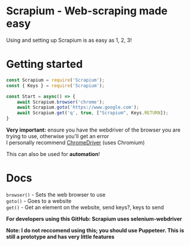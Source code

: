 # Scrapium - Web-scraping made easy
Using and setting up Scrapium is as easy as 1, 2, 3!

# Getting started
```js
const Scrapium = require('Scrapium');
const { Keys } = require('Scrapium');

const Start = async() => {
    await Scrapium.browser('chrome');
    await Scrapium.goto('https://www.google.com');
    await Scrapium.get('q', true, ["Scrapium", Keys.RETURN]);
}
```
**Very important:** ensure you have the webdriver of the browser you are trying to use, otherwise you'll get an error<br>
I personally recommend [ChromeDriver](https://chromedriver.chromium.org/downloads) (uses Chromium)

This can also be used for **automation**!

# Docs
`browser()` - Sets the web browser to use <br>
`goto()` - Goes to a website <br>
`get()` - Get an element on the website, send keys?, keys to send

**For developers using this GitHub: Scrapium uses selenium-webdriver**

**Note: I do not reccomend using this; you should use Puppeteer. This is still a prototype and has very little features**